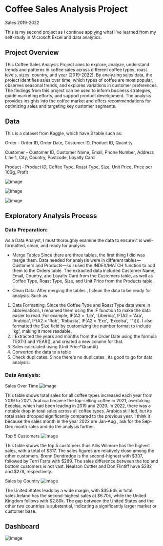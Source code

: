 # Coffee Sales Analysis Project
Sales 2019-2022

This is my second project as I continue applying what I've learned from my self-study in Microsoft Excel and data analytics.

## Project Overview
This Coffee Sales Analysis Project aims to explore, analyze, understand trends and patterns in coffee sales across different coffee types, roast levels, sizes, country, and year (2019-2022). By analyzing sales data, the project identifies sales over time,  which types of coffee are most popular, observes seasonal trends, and explores variations in customer preferences. The findings from this project can be used to inform business strategies, guide marketing efforts, and support product development. The analysis provides insights into the coffee market and offers recommendations for optimizing sales and targeting key customer segments.

## Data
This is a dataset from Kaggle, which have 3 table such as:

Order - Order ID, Order Date, Customer ID, Product ID, Quantity

Customer - Customer ID, Customer Name, Email, Phone Number, Address Line 1, City, Country, Postcode, Loyalty Card

Product - Product ID, Coffee Type,	Roast Type,	Size,	Unit Price,	Price per 100g,	Profit

![image](https://github.com/marymaerasga/Coffee-Sales-Analysis-Project/assets/86357387/4129bc95-625c-4706-8fcd-e9f28a0621af)

![image](https://github.com/marymaerasga/Coffee-Sales-Analysis-Project/assets/86357387/c2389bb6-196e-4101-8217-baf0383564e2)

![image](https://github.com/marymaerasga/Coffee-Sales-Analysis-Project/assets/86357387/ae839de3-af1d-447d-b1c4-cd4bcb57a467)


## Exploratory Analysis Process

### Data Preparation:

As a Data Analyst, I must thoroughly examine the data to ensure it is well-formatted, clean, and ready for analysis.

- Merge Tables
Since there are three tables, the first thing I did was merge them. Data needed for analysis were in different tables—Customers and Products—so I used the INDEX/MATCH function to add them to the Orders table. The extracted data included Customer Name, Email, Country, and Loyalty Card from the Customers table, as well as Coffee Type, Roast Type, Size, and Unit Price from the Products table.

- Clean Data:
After merging the tables , I clean the data to be ready for analysis. Such as
1. Data Formatting: Since the Coffee Type and Roast Type data were in abbreviations, I renamed them using the IF function to make the data easier to read. For example, IF(A2 = 'Lib', 'Liberica', IF(A2 = 'Ara', 'Arabica', IF(A2 = 'Rob', 'Robusta', IF(A2 = 'Exc', 'Excelsa', ' ')))). I also formatted the Size field by customizing the number format to include 'kg', making it more readable.
2. I Extracted the years and months from the Order Date using the formula TEXT() and YEAR(), and created a new column for that.
3. Sales calculated using (Unit Price*Quantit)
4. Converted the data to a table
5. Check duplicates: Since there's no duplicates , its good to go for data analysis.
   
### Data Analysis:

Sales Over Time 
![image](https://github.com/marymaerasga/Coffee-Sales-Analysis-Project/assets/86357387/0d9102a7-8283-4070-aac0-4a4bc64180df)

This table shows total sales for all coffee types increased each year from 2019 to 2021. Arabica became the top-selling coffee in 2021, overtaking Excelsa, which had been leading in 2019 and 2020. In 2022, there was a notable drop in total sales across all coffee types. Arabica still led, but its total sales dropped significantly compared to the previous year. I think it because the sales  month in the year 2022 are Jan-Aug , ask  for the Sep-Dec month sales and do the analysis further.


Top 5 Customers
![image](https://github.com/marymaerasga/Coffee-Sales-Analysis-Project/assets/86357387/8a94327f-a4b3-4a16-a804-5c9e43bd1996)

This table shows the top 5 customers thus Allis Wilmore has the highest sales, with a total of $317. The sales figures are relatively close among the other customers. Brenn Dundredge is the second-highest with $307, followed by Terri Farra with $289. The sales difference between the top and bottom customers is not vast. Nealson Cuttler and Don Flintiff have $282 and $278, respectively.

Sales by Country
![image](https://github.com/marymaerasga/Coffee-Sales-Analysis-Project/assets/86357387/0bb79dec-f10e-4cc5-8f65-a9a73d4797b9)

The United States leads by a wide margin, with $35.64k in total sales.Ireland has the second-highest sales at $6.70k, while the United Kingdom follows with $2.80k. The gap between the United States and the other two countries is substantial, indicating a significantly larger market or customer base.


## Dashboard

![image](https://github.com/marymaerasga/Coffee-Sales-Analysis-Project/assets/86357387/3fbc6f69-406e-4218-8b28-091d58d605ce)


